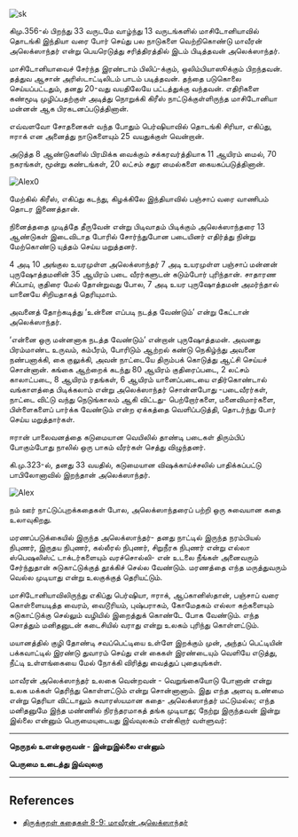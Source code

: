 
![sk](https://static.hindutamil.in/hindu/uploads/news/2021/08/06/large/701900.jpg)


கிமு.356-ல் பிறந்து 33 வருடமே வாழ்ந்து 13 வருடங்களில் மாசிடோனியாவில் தொடங்கி இந்தியா வரை போர் செய்து பல நாடுகளை வெற்றிகொண்டு மாவீரன் அலெக்ஸாந்தர் என்று பெயரெடுத்து சரித்திரத்தில் இடம் பிடித்தவன் அலெக்ஸாந்தர்.

மாசிடோனியாவைச் சேர்ந்த இரண்டாம் பிலிப்-க்கும், ஒலிம்பியாஸூக்கும் பிறந்தவன். தத்துவ ஆசான் அரிஸ்டாட்டிலிடம் பாடம் படித்தவன். தந்தை படுகொலை செய்யப்பட்டதும், தனது 20-வது வயதிலேயே பட்டத்துக்கு வந்தவன். எதிரிகளை கண்மூடி முழிப்பதற்குள் அடித்து நொறுக்கி கிரீஸ் நாட்டுக்குள்ளிருந்த மாசிடோனியா மன்னன் ஆக பிரகடனப்படுத்தினான்.

எவ்வளவோ சோதனைகள் வந்த போதும் பெர்ஷியாவில் தொடங்கி சிரியா, எகிப்து, ஈராக் என அனைத்து நாடுகளையும் 25 வயதுக்குள் வென்றான்.

அடுத்த 8 ஆண்டுகளில் பிரமிக்க வைக்கும் சக்கரவர்த்தியாக 11 ஆயிரம் மைல், 70 நகரங்கள், மூன்று கண்டங்கள், 20 லட்சம் சதுர மைல்களை கையகப்படுத்தினான்.

![Alex0](https://static.hindutamil.in/hindu/uploads/common/2021/08/06/16282235501138.jpg)


மேற்கில் கிரீஸ், எகிப்து கடந்து, கிழக்கிலே இந்தியாவில் பஞ்சாப் வரை வாணிபம் தொடர இணைத்தான்.

நினைத்ததை முடித்தே தீருவேன் என்று பிடிவாதம் பிடிக்கும் அலெக்ஸாந்தரை 13 ஆண்டுகள் இடைவிடாத போரில் சோர்ந்துபோன படையினர் எதிர்த்து நின்று மேற்கொண்டு யுத்தம் செய்ய மறுத்தனர்.

4 அடி 10 அங்குல உயரமுள்ள அலெக்ஸாந்தர் 7 அடி உயரமுள்ள பஞ்சாப் மன்னன் புருஷோத்தமனின் 35 ஆயிரம் படை வீரர்களுடன் கடும்போர் புரிந்தான். சாதாரண சிப்பாய், குதிரை மேல் தோன்றுவது போல, 7 அடி உயர புருஷோத்தமன் அமர்ந்தால் யானையே சிறியதாகத் தெரியுமாம்.

அவனைத் தோற்கடித்து ‘உன்னை எப்படி நடத்த வேண்டும்’ என்று கேட்டான் அலெக்ஸாந்தர்.

‘என்னை ஒரு மன்னனாக நடத்த வேண்டும்’ என்றான் புருஷோத்தமன். அவனது பிரம்மாண்ட உருவம், கம்பீரம், போரிடும் ஆற்றல் கண்டு நெகிழ்ந்து அவனை நண்பனாக்கி, கை குலுக்கி, அவன் நாட்டையே திரும்பக் கொடுத்து ஆட்சி செய்யச் சொன்னான். கங்கை ஆற்றைக் கடந்து 80 ஆயிரம் குதிரைப்படை, 2 லட்சம் காலாட்படை, 8 ஆயிரம் ரதங்கள், 6 ஆயிரம் யானைப்படையை எதிர்கொண்டால் வங்காளத்தை பிடிக்கலாம் என்று அலெக்ஸாந்தர் சொன்னபோது -படைவீரர்கள், நாட்டை விட்டு வந்து நெடுங்காலம் ஆகி விட்டது- பெற்றோர்களை, மனைவிமார்களை, பிள்ளைகளைப் பார்க்க வேண்டும் என்ற ஏக்கத்தை வெளிப்படுத்தி, தொடர்ந்து போர் செய்ய மறுத்தார்கள்.

ஈரான் பாலைவனத்தை கடுமையான வெயிலில் தாண்டி படைகள் திரும்பிப் போகும்போது நாலில் ஒரு பாகம் வீரர்கள் செத்து விழுந்தனர்.

கி.மு.323-ல், தனது 33 வயதில், கடுமையான விஷக்காய்ச்சலில் பாதிக்கப்பட்டு பாபிலோனாவில் இறந்தான் அலெக்ஸாந்தர்.

![Alex](https://static.hindutamil.in/hindu/uploads/common/2021/08/06/16282237071138.jpg)



நம் ஊர் நாட்டுப்புறக்கதைகள் போல, அலெக்ஸாந்தரைப் பற்றி ஒரு சுவையான கதை உலாவுகிறது.

மரணப்படுக்கையில் இருந்த அலெக்ஸாந்தர்- தனது நாட்டில் இருந்த நரம்பியல் நிபுணர், இருதய நிபுணர், கல்லீரல் நிபுணர், சிறுநீரக நிபுணர் என்று எல்லா ஸ்பெஷலிஸ்ட் டாக்டர்களையும் வரச்சொல்லி- என் உடலை நீங்கள் அனைவரும் சேர்ந்துதான் சுடுகாட்டுக்குத் தூக்கிச் செல்ல வேண்டும். மரணத்தை எந்த மருத்துவரும் வெல்ல முடியாது என்று உலகுக்குத் தெரியட்டும்.

மாசிடோனியாவிலிருந்து எகிப்து பெர்ஷியா, ஈராக், ஆப்கானிஸ்தான், பஞ்சாப் வரை கொள்ளையடித்த வைரம், வைடூரியம், புஷ்பராகம், கோமேதகம் எல்லா கற்களையும் சுடுகாட்டுக்கு செல்லும் வழியில் இறைத்துக் கொண்டே போக வேண்டும். எந்த சொத்தும் மனிதனுடன் கடைசியில் வராது என்று உலகம் புரிந்து கொள்ளட்டும்.


மயானத்தில் குழி தோண்டி சவப்பெட்டியை உள்ளே இறக்கும் முன், அந்தப் பெட்டியின் பக்கவாட்டில் இரண்டு துவாரம் செய்து என் கைகள் இரண்டையும் வெளியே எடுத்து, நீட்டி உள்ளங்கையை மேல் நோக்கி விரித்து வைத்துப் புதையுங்கள்.

மாவீரன் அலெக்ஸாந்தர் உலகை வென்றவன் - வெறுங்கையோடு போனான் என்று உலக மக்கள் தெரிந்து கொள்ளட்டும் என்று சொன்னானாம். இது எந்த அளவு உண்மை என்று தெரியா விட்டாலும் சுவாரஸ்யமான கதை- அலெக்ஸாந்தர் மட்டுமல்ல; எந்த மனிதனுமே இந்த மண்ணில் நிரந்தரமாகத் தங்க முடியாது; நேற்று இருந்தவன் இன்று இல்லை என்னும் பெருமையுடையது இவ்வுலகம் என்கிறார் வள்ளுவர்:

<hr/>
<b>
நெருநல் உளன்ஒருவன் - இன்றுஇல்லை என்னும்

பெருமை உடைத்து இவ்வுலகு
</b>
<hr/>

## References

- [திருக்குறள் கதைகள் 8-9: மாவீரன் அலெக்ஸாந்தர்](https://www.hindutamil.in/news/blogs/701900-thirukkural-kadhaigal-2.html)


 